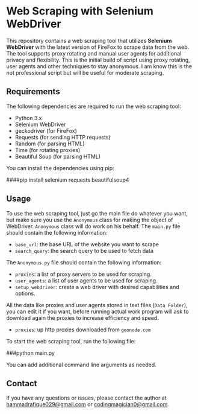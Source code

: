 
# Web Scraping with Selenium WebDriver

This repository contains a web scraping tool that utilizes **Selenium WebDriver** with the latest version of FireFox to scrape data from the web. The tool supports proxy rotating and manual user agents for additional privacy and flexibility.
This is the initial build of script using proxy rotating, user agents and other techniques to stay anonymous.
I am know this is the not professional script but will be useful for moderate scraping.
## Requirements

The following dependencies are required to run the web scraping tool:

- Python 3.x
- Selenium WebDriver
- geckodriver (for FireFox)
- Requests (for sending HTTP requests)
- Random (for parsing HTML)
- Time (for rotating proxies)
- Beautiful Soup (for parsing HTML)

You can install the dependencies using pip:

####pip install selenium requests beautifulsoup4

## Usage

To use the web scraping tool, just go the main file do whatever you want, but make sure you use the `Anonymous` class for making the object of WebDriver. `Anonymous` class will do work on his behalf. The `main.py` file should contain the following information:

- `base_url`: the base URL of the website you want to scrape
- `search_query`: the search query to be used to fetch data

The `Anonymous.py` file should contain the following information:
- `proxies`: a list of proxy servers to be used for scraping.
- `user_agents`: a list of user agents to be used for scraping.
- `setup_webdriver`: create a web driver with desired capabilities and options.

All the data like proxies and user agents stored in text files (`Data Folder`), you can edit it if you want, before running actual work program will ask to download again the proxies to increase efficiency and speed.

- `proxies`: up http proxies downloaded from `geonode.com`


To start the web scraping tool, run the following file:

###python main.py

You can add additional command line arguments as needed.

## Contact

If you have any questions or issues, please contact the author at [hammadrafique029@gmail.com](mailto:hammadrafique029@gmail.com) or [codingmagician0@gmail.com](mailto:codingmagician0@gmail.com).